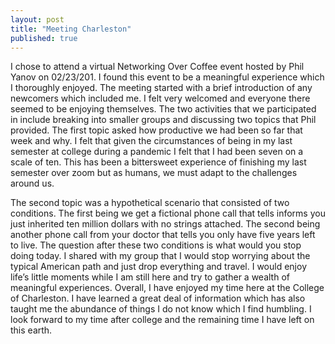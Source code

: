 ```yaml
---
layout: post
title: "Meeting Charleston"
published: true
---
```


<p> I chose to attend a virtual Networking Over Coffee event hosted by Phil Yanov on 02/23/201. I found this event to be a meaningful experience which I thoroughly enjoyed. The meeting started with a brief introduction of any newcomers which included me. I felt very welcomed and everyone there seemed to be enjoying themselves. The two activities that we participated in include breaking into smaller groups and discussing two topics that Phil provided. The first topic asked how productive we had been so far that week and why. I felt that given the circumstances of being in my last semester at college during a pandemic I felt that I had been seven on a scale of ten. This has been a bittersweet experience of finishing my last semester over zoom but as humans, we must adapt to the challenges around us. </p>
  
<p> The second topic was a hypothetical scenario that consisted of two conditions. The first being we get a fictional phone call that tells informs you just inherited ten million dollars with no strings attached. The second being another phone call from your doctor that tells you only have five years left to live. The question after these two conditions is what would you stop doing today. I shared with my group that I would stop worrying about the typical American path and just drop everything and travel. I would enjoy life’s little moments while I am still here and try to gather a wealth of meaningful experiences. Overall, I have enjoyed my time here at the College of Charleston. I have learned a great deal of information which has also taught me the abundance of things I do not know which I find humbling. I look forward to my time after college and the remaining time I have left on this earth. </p>
